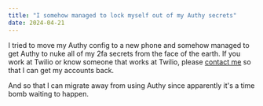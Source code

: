 ```yaml
---
title: "I somehow managed to lock myself out of my Authy secrets"
date: 2024-04-21
---
```


I tried to move my Authy config to a new phone and somehow managed to get Authy to nuke all of my 2fa secrets from the face of the earth. If you work at Twilio or know someone that works at Twilio, please [contact me](/contact/) so that I can get my accounts back.

And so that I can migrate away from using Authy since apparently it's a time bomb waiting to happen.
